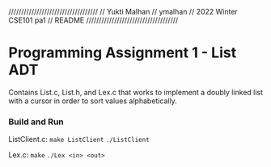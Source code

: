 ///////////////////////////////////
// Yukti Malhan
// ymalhan
// 2022 Winter CSE101 pa1
// README
////////////////////////////////////

# Programming Assignment 1 - List ADT

Contains List.c, List.h, and Lex.c that works to implement a doubly linked list with a cursor in order to sort values alphabetically.

### Build and Run
ListClient.c: ```make ListClient```  ```./ListClient```

Lex.c: ```make```  ```./Lex <in> <out>```
